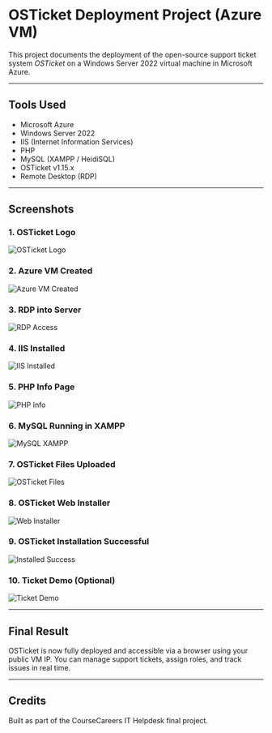 # OSTicket Deployment Project (Azure VM)

This project documents the deployment of the open-source support ticket system *OSTicket* on a Windows Server 2022 virtual machine in Microsoft Azure.

---

## Tools Used

- Microsoft Azure  
- Windows Server 2022  
- IIS (Internet Information Services)  
- PHP  
- MySQL (XAMPP / HeidiSQL)  
- OSTicket v1.15.x  
- Remote Desktop (RDP)  

---

## Screenshots

### 1. OSTicket Logo  
![OSTicket Logo](screenshots/10_osticket_logo.png)

### 2. Azure VM Created  
![Azure VM Created](screenshots/01_azure_vm_created.png)

### 3. RDP into Server  
![RDP Access](screenshots/02_rdp_into_server.png)

### 4. IIS Installed  
![IIS Installed](screenshots/03_iis_installed.png)

### 5. PHP Info Page  
![PHP Info](screenshots/04_php_info_page.png)

### 6. MySQL Running in XAMPP  
![MySQL XAMPP](screenshots/05_mysql_xampp_running.png)

### 7. OSTicket Files Uploaded  
![OSTicket Files](screenshots/06_osticket_files_uploaded.png)

### 8. OSTicket Web Installer  
![Web Installer](screenshots/07_osticket_web_installer.png)

### 9. OSTicket Installation Successful  
![Installed Success](screenshots/08_osticket_installed_success.png)

### 10. Ticket Demo (Optional)  
![Ticket Demo](screenshots/09_ticket_demo_optional.png)

---

## Final Result

OSTicket is now fully deployed and accessible via a browser using your public VM IP. You can manage support tickets, assign roles, and track issues in real time.

---

## Credits

Built as part of the CourseCareers IT Helpdesk final project.
